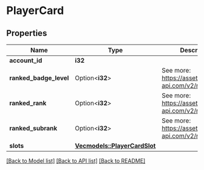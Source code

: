 # PlayerCard

## Properties

Name | Type | Description | Notes
------------ | ------------- | ------------- | -------------
**account_id** | **i32** |  | 
**ranked_badge_level** | Option<**i32**> | See more: <https://assets.deadlock-api.com/v2/ranks> | [optional]
**ranked_rank** | Option<**i32**> | See more: <https://assets.deadlock-api.com/v2/ranks> | [optional]
**ranked_subrank** | Option<**i32**> | See more: <https://assets.deadlock-api.com/v2/ranks> | [optional]
**slots** | [**Vec<models::PlayerCardSlot>**](PlayerCardSlot.md) |  | 

[[Back to Model list]](../README.md#documentation-for-models) [[Back to API list]](../README.md#documentation-for-api-endpoints) [[Back to README]](../README.md)


